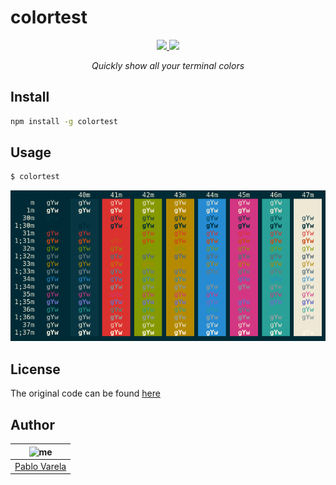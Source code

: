 # colortest

<p align="center">
  <a href="https://github.com/pablopunk/miny"><img src="https://img.shields.io/badge/made_with-miny-1eced8.svg" /> </a>
  <a href="https://www.npmjs.com/package/colortest"><img src="https://img.shields.io/npm/dt/colortest.svg" /></a>
</p>

<p align="center">
  <i>Quickly show all your terminal colors</i>
</p>


## Install

```sh
npm install -g colortest
```


## Usage

```sh
$ colortest
```

![shot](https://github.com/pablopunk/art/raw/master/colortest/screenshot.png)

## License

The original code can be found [here](https://unix.stackexchange.com/a/213471)


## Author

| ![me](https://gravatar.com/avatar/fa50aeff0ddd6e63273a068b04353d9d?size=100)           |
| --------------------------------- |
| [Pablo Varela](https://pablo.life)   |

